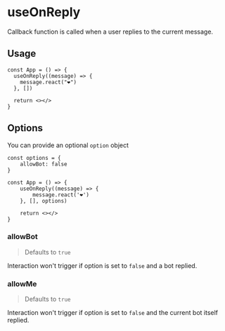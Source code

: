 # useOnReply

Callback function is called when a user replies to the current message.

## Usage

```tsx
const App = () => {
  useOnReply((message) => {
    message.react("❤️")
  }, [])

  return <></>
}
```

## Options

You can provide an optional `option` object

```tsx{1-3,8}
const options = {
    allowBot: false
}

const App = () => {
    useOnReply((message) => {
        message.react('❤️')
    }, [], options)

    return <></>
}
```

### allowBot

> Defaults to `true`

Interaction won't trigger if option is set to `false` and a bot replied.

### allowMe

> Defaults to `true`

Interaction won't trigger if option is set to `false` and the current bot itself replied.
